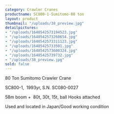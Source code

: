 ```yaml
---
category: Crawler Cranes
productname: SC800-1-Sumitomo-80 ton
layout: product
thumbnail: "/uploads/38_preview.jpg"
detailpictures:
- "/uploads/1648542573194523.jpg"
- "/uploads/1648542573260654.jpg"
- "/uploads/1648542573311123.jpg"
- "/uploads/16485425733501.jpg"
- "/uploads/1648542573600324.jpg"
- "/uploads/16485425739732.jpg"
- "/uploads/38_preview.jpg"
sold: false
---
```


80&nbsp;Ton&nbsp;Sumitomo&nbsp;Crawler Crane

SC800-1,&nbsp;&nbsp;1993yr,&nbsp;S.N. SC080-0027

58m boom&nbsp;+ &nbsp;80t, 30t, 15t, ball Hooks attached

Used and located in Japan/Good working condition



